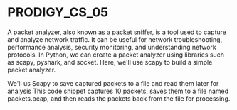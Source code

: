 # PRODIGY_CS_05

A packet analyzer, also known as a packet sniffer, is a tool used to capture and analyze network traffic. It can be useful for network troubleshooting, performance analysis, security monitoring, and understanding network protocols. In Python, we can create a packet analyzer using libraries such as scapy, pyshark, and socket. Here, we'll use scapy to build a simple packet analyzer.

We'll us Scapy to save captured packets to a file and read them later for analysis This code snippet captures 10 packets, saves them to a file named packets.pcap, and then reads the packets back from the file for processing.
